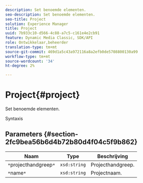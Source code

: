 ```yaml
---
description: Set benoemde elementen.
seo-description: Set benoemde elementen.
seo-title: Project
solution: Experience Manager
title: Project
uuid: 7b933c10-d566-4c88-a7c5-c161e4e2cb91
feature: Dynamic Media Classic, SDK/API
role: Ontwikkelaar,beheerder
translation-type: tm+mt
source-git-commit: 469d1a5c43a972116a8a2efb0de5708800130a99
workflow-type: tm+mt
source-wordcount: '34'
ht-degree: 2%

---
```



# Project{#project}

Set benoemde elementen.

Syntaxis

## Parameters {#section-2fc9bea56b6d4b72b80d4f04c5f9b862}

| Naam | Type | Beschrijving |
|---|---|---|
| `*`projecthandgreep`*` | `xsd:string` | Projecthandgreep. |
| `*`name`*` | `xsd:string` | Projectnaam. |

